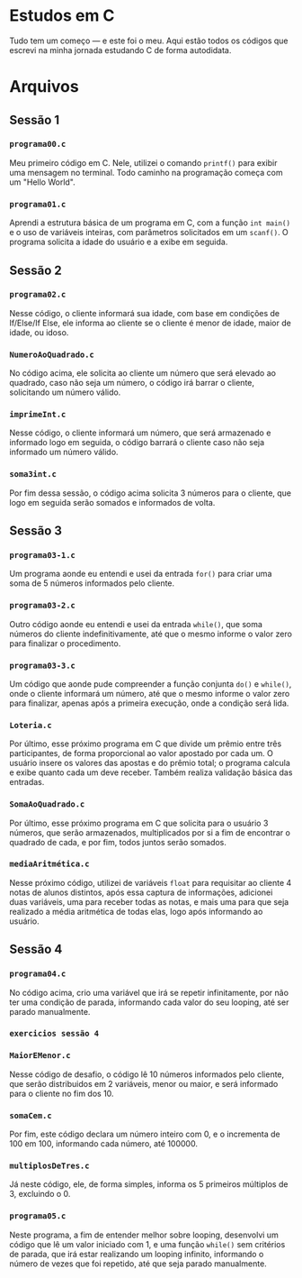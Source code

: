 # Estudos em C

Tudo tem um começo — e este foi o meu. Aqui estão todos os códigos que escrevi na minha jornada estudando C de forma autodidata.

# Arquivos

## Sessão 1
### `programa00.c`
Meu primeiro código em C. Nele, utilizei o comando `printf()` para exibir uma mensagem no terminal. Todo caminho na programação começa com um "Hello World".

### `programa01.c`
Aprendi a estrutura básica de um programa em C, com a função `int main()` e o uso de variáveis inteiras, com parâmetros solicitados em um `scanf()`. O programa solicita a idade do usuário e a exibe em seguida.


## Sessão 2
### `programa02.c`
Nesse código, o cliente informará sua idade, com base em condições de If/Else/If Else, ele informa ao cliente se o cliente é menor de idade, maior de idade, ou idoso.

### `NumeroAoQuadrado.c`
No código acima, ele solicita ao cliente um número que será elevado ao quadrado, caso não seja um número, o código irá barrar o cliente, solicitando um número válido.

### `imprimeInt.c`
Nesse código, o cliente informará um número, que será armazenado e informado logo em seguida, o código barrará o cliente caso não seja informado um número válido. 

### `soma3int.c`
Por fim dessa sessão, o código acima solicita 3 números para o cliente, que logo em seguida serão somados e informados de volta.


## Sessão 3
### `programa03-1.c`
Um programa aonde eu entendi e usei da entrada `for()` para criar uma soma de 5 números informados pelo cliente.

### `programa03-2.c`
Outro código aonde eu entendi e usei da entrada `while()`, que soma números do cliente indefinitivamente, até que o mesmo informe o valor zero para finalizar o procedimento.

### `programa03-3.c`
Um código que aonde pude compreender a função conjunta `do()` e `while()`, onde o cliente informará um número, até que o mesmo informe o valor zero para finalizar, apenas após a primeira execução, onde a condição será lida.

### `Loteria.c`
Por último, esse próximo programa em C que divide um prêmio entre três participantes, de forma proporcional ao valor apostado por cada um. O usuário insere os valores das apostas e do prêmio total; o programa calcula e exibe quanto cada um deve receber. Também realiza validação básica das entradas.

### `SomaAoQuadrado.c`
Por último, esse próximo programa em C que solicita para o usuário 3 números, que serão armazenados, multiplicados por si a fim de encontrar o quadrado de cada, e por fim, todos juntos serão somados.

### `mediaAritmética.c`
Nesse próximo código, utilizei de variáveis `float` para requisitar ao cliente 4 notas de alunos distintos, após essa captura de informações, adicionei duas variáveis, uma para receber todas as notas, e mais uma para que seja realizado a média aritmética de todas elas, logo após informando ao usuário.


## Sessão 4
### `programa04.c`
No código acima, crio uma variável que irá se repetir infinitamente, por não ter uma condição de parada, informando cada valor do seu looping, até ser parado manualmente.
### `exercicios sessão 4`

### `MaiorEMenor.c`
Nesse código de desafio, o código lê 10 números informados pelo cliente, que serão distribuidos em 2 variáveis, menor ou maior, e será informado para o cliente no fim dos 10.

### `somaCem.c`
Por fim, este código declara um número inteiro com 0, e o incrementa de 100 em 100, informando cada número, até 100000.

### `multiplosDeTres.c`
Já neste código, ele, de forma simples, informa os 5 primeiros múltiplos de 3, excluindo o 0.

### `programa05.c`
Neste programa, a fim de entender melhor sobre looping, desenvolvi um código que lê um valor iniciado com 1, e uma função `while()` sem critérios de parada, que irá estar realizando um looping infinito, informando o número de vezes que foi repetido, até que seja parado manualmente.

